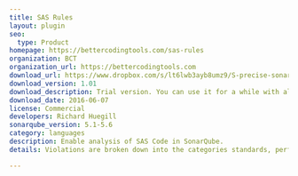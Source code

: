 ```yaml
---
title: SAS Rules
layout: plugin
seo: 
  type: Product
homepage: https://bettercodingtools.com/sas-rules
organization: BCT
organization_url: https://bettercodingtools.com
download_url: https://www.dropbox.com/s/lt6lwb3ayb8umz9/S-precise-sonarplugin-1.01-trial.jar?dl=0
download_version: 1.01
download_description: Trial version. You can use it for a while with all the features of the purchased product but it will run out at the end of the trial
download_date: 2016-06-07
license: Commercial
developers: Richard Huegill
sonarqube_version: 5.1-5.6
category: languages
description: Enable analysis of SAS Code in SonarQube.
details: Violations are broken down into the categories standards, performance, correctness and other. More that 15 rules and metrics available.

---
```

